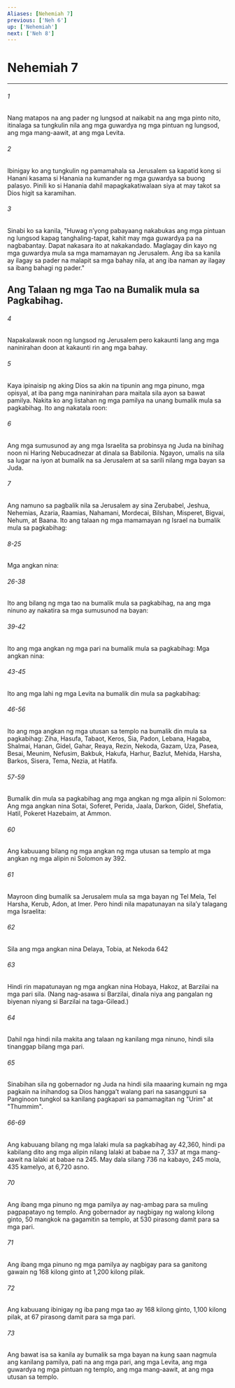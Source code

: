 ```yaml
---
Aliases: [Nehemiah 7]
previous: ['Neh 6']
up: ['Nehemiah']
next: ['Neh 8']
---
```

# Nehemiah 7

***

###### 1
Nang matapos na ang pader ng lungsod at naikabit na ang mga pinto nito, itinalaga sa tungkulin nila ang mga guwardya ng mga pintuan ng lungsod, ang mga mang-aawit, at ang mga Levita. 

###### 2
Ibinigay ko ang tungkulin ng pamamahala sa Jerusalem sa kapatid kong si Hanani kasama si Hanania na kumander ng mga guwardya sa buong palasyo. Pinili ko si Hanania dahil mapagkakatiwalaan siya at may takot sa Dios higit sa karamihan. 

###### 3
Sinabi ko sa kanila, "Huwag nʼyong pabayaang nakabukas ang mga pintuan ng lungsod kapag tanghaling-tapat, kahit may mga guwardya pa na nagbabantay. Dapat nakasara ito at nakakandado. Maglagay din kayo ng mga guwardya mula sa mga mamamayan ng Jerusalem. Ang iba sa kanila ay ilagay sa pader na malapit sa mga bahay nila, at ang iba naman ay ilagay sa ibang bahagi ng pader." 

## Ang Talaan ng mga Tao na Bumalik mula sa Pagkabihag. 

###### 4
Napakalawak noon ng lungsod ng Jerusalem pero kakaunti lang ang mga naninirahan doon at kakaunti rin ang mga bahay. 

###### 5
Kaya ipinaisip ng aking Dios sa akin na tipunin ang mga pinuno, mga opisyal, at iba pang mga naninirahan para maitala sila ayon sa bawat pamilya. Nakita ko ang listahan ng mga pamilya na unang bumalik mula sa pagkabihag. Ito ang nakatala roon: 

###### 6
Ang mga sumusunod ay ang mga Israelita sa probinsya ng Juda na binihag noon ni Haring Nebucadnezar at dinala sa Babilonia. Ngayon, umalis na sila sa lugar na iyon at bumalik na sa Jerusalem at sa sarili nilang mga bayan sa Juda. 

###### 7
Ang namuno sa pagbalik nila sa Jerusalem ay sina Zerubabel, Jeshua, Nehemias, Azaria, Raamias, Nahamani, Mordecai, Bilshan, Misperet, Bigvai, Nehum, at Baana. Ito ang talaan ng mga mamamayan ng Israel na bumalik mula sa pagkabihag:

###### 8-25
Mga angkan nina:

###### 26-38
Ito ang bilang ng mga tao na bumalik mula sa pagkabihag, na ang mga ninuno ay nakatira sa mga sumusunod na bayan:

###### 39-42
Ito ang mga angkan ng mga pari na bumalik mula sa pagkabihag: Mga angkan nina:

###### 43-45
Ito ang mga lahi ng mga Levita na bumalik din mula sa pagkabihag:

###### 46-56
Ito ang mga angkan ng mga utusan sa templo na bumalik din mula sa pagkabihag: Ziha, Hasufa, Tabaot, Keros, Sia, Padon, Lebana, Hagaba, Shalmai, Hanan, Gidel, Gahar, Reaya, Rezin, Nekoda, Gazam, Uza, Pasea, Besai, Meunim, Nefusim, Bakbuk, Hakufa, Harhur, Bazlut, Mehida, Harsha, Barkos, Sisera, Tema, Nezia, at Hatifa.

###### 57-59
Bumalik din mula sa pagkabihag ang mga angkan ng mga alipin ni Solomon: Ang mga angkan nina Sotai, Soferet, Perida, Jaala, Darkon, Gidel, Shefatia, Hatil, Pokeret Hazebaim, at Ammon. 

###### 60
Ang kabuuang bilang ng mga angkan ng mga utusan sa templo at mga angkan ng mga alipin ni Solomon ay	392.

###### 61
Mayroon ding bumalik sa Jerusalem mula sa mga bayan ng Tel Mela, Tel Harsha, Kerub, Adon, at Imer. Pero hindi nila mapatunayan na silaʼy talagang mga Israelita: 

###### 62
Sila ang mga angkan nina Delaya, Tobia, at Nekoda	642

###### 63
Hindi rin mapatunayan ng mga angkan nina Hobaya, Hakoz, at Barzilai na mga pari sila. (Nang nag-asawa si Barzilai, dinala niya ang pangalan ng biyenan niyang si Barzilai na taga-Gilead.) 

###### 64
Dahil nga hindi nila makita ang talaan ng kanilang mga ninuno, hindi sila tinanggap bilang mga pari. 

###### 65
Sinabihan sila ng gobernador ng Juda na hindi sila maaaring kumain ng mga pagkain na inihandog sa Dios hanggaʼt walang pari na sasangguni sa Panginoon tungkol sa kanilang pagkapari sa pamamagitan ng "Urim" at "Thummim".

###### 66-69
Ang kabuuang bilang ng mga lalaki mula sa pagkabihag ay 42,360, hindi pa kabilang dito ang mga alipin nilang lalaki at babae na 7, 337 at mga mang-aawit na lalaki at babae na 245. May dala silang 736 na kabayo, 245 mola, 435 kamelyo, at 6,720 asno. 

###### 70
Ang ibang mga pinuno ng mga pamilya ay nag-ambag para sa muling pagpapatayo ng templo. Ang gobernador ay nagbigay ng walong kilong ginto, 50 mangkok na gagamitin sa templo, at 530 pirasong damit para sa mga pari. 

###### 71
Ang ibang mga pinuno ng mga pamilya ay nagbigay para sa ganitong gawain ng 168 kilong ginto at 1,200 kilong pilak. 

###### 72
Ang kabuuang ibinigay ng iba pang mga tao ay 168 kilong ginto, 1,100 kilong pilak, at 67 pirasong damit para sa mga pari. 

###### 73
Ang bawat isa sa kanila ay bumalik sa mga bayan na kung saan nagmula ang kanilang pamilya, pati na ang mga pari, ang mga Levita, ang mga guwardya ng mga pintuan ng templo, ang mga mang-aawit, at ang mga utusan sa templo.

